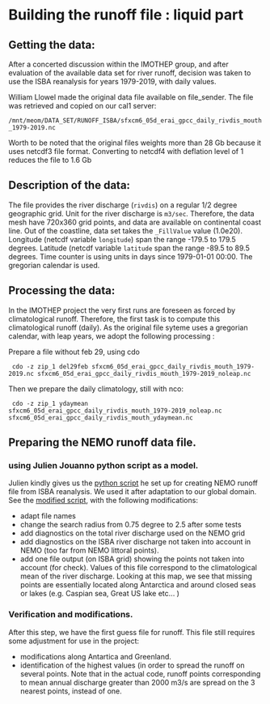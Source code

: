 # Building the runoff file : liquid part

## Getting the data:
After a concerted discussion within the IMOTHEP group, and after evaluation of the available data set for river runoff, 
decision was taken to use the ISBA reanalysis for years 1979-2019,  with daily values.

William Llowel made the original data file available on file_sender. The file was retrieved and copied on our cal1 server:

   `/mnt/meom/DATA_SET/RUNOFF_ISBA/sfxcm6_05d_erai_gpcc_daily_rivdis_mouth_1979-2019.nc `

Worth to be noted that the original files weights more than 28 Gb because it uses netcdf3 file format.  Converting to netcdf4 with deflation level of 1 reduces
the file to 1.6 Gb 

## Description of the data:
The file provides the river discharge (`rivdis`) on a regular 1/2 degree geographic grid.  Unit for the river discharge is `m3/sec`. Therefore,
the data mesh have  720x360 grid points, and data are available on continental coast line. Out of the coastline, data set takes the `_FillValue`
 value (1.0e20).  Longitude (netcdf variable `longitude`) span the range -179.5 to 179.5 degrees. Latitude (netcdf variable `latitude` span the
range -89.5 to 89.5 degrees. Time counter is using units in days since 1979-01-01 00:00. The gregorian calendar is used.

## Processing the data:
In the IMOTHEP project the very first runs are foreseen as forced by climatological runoff. Therefore, the first task is to compute this
climatological runoff (daily).  As the original file syteme uses a gregorian calendar, with leap years, we adopt the following processing :

Prepare a file without feb 29, using cdo

   ``` 
    cdo -z zip_1 del29feb sfxcm6_05d_erai_gpcc_daily_rivdis_mouth_1979-2019.nc sfxcm6_05d_erai_gpcc_daily_rivdis_mouth_1979-2019_noleap.nc
   ```

Then we prepare the daily climatology, still with nco:

   ``` 
    cdo -z zip_1 ydaymean    sfxcm6_05d_erai_gpcc_daily_rivdis_mouth_1979-2019_noleap.nc sfxcm6_05d_erai_gpcc_daily_rivdis_mouth_ydaymean.nc
   ``` 

## Preparing the NEMO runoff data file.
### using Julien Jouanno python script as a model.
Julien kindly gives us the [python script](./build_runoff_fromISBA.py) he set up for creating NEMO runoff file from ISBA reanalysis. We
used it after adaptation to our global domain. See the [modified script](./build_ORCA025_runoff_fromISBA.py),  with the following modifications: 
   * adapt file names
   * change the search radius  from 0.75 degree to 2.5 after some tests
   * add diagnostics on the total river discharge used on the NEMO grid
   * add diagnostics on the ISBA river discharge not taken into account in NEMO (too far from NEMO littoral points).
   * add one file output (on ISBA grid) showing the points not taken into account (for check). Values of this file correspond to the climatological mean of the river discharge. Looking at this map, we see that missing points are essentially located along Antarctica and around closed seas or lakes (e.g. Caspian sea, Great US lake etc... ) 

### Verification and modifications.
After this step, we have the first guess file for runoff. This file still requires some adjustment for use in the project:
   * modifications along Antartica and Greenland.
   * identification of the highest values (in order to spread the runoff on several points.  Note that in the actual code, runoff points corresponding to mean annual discharge greater than 2000 m3/s are spread on the 3 nearest points, instead of one. 
